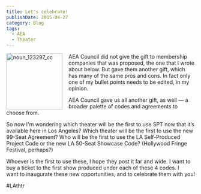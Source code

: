 ```yaml
---
title: Let's celebrate!
publishDate: 2015-04-27
category: Blog
tags:
  - AEA
  - Theater
---
```


<style>
  img[alt='noun_123297_cc'] {
    float: left;
    margin: 0 1rem 0 0;
    width: 150px;
  }
</style>

<p>
  <img class="alignleft" src="/assets/images/noun_123297_cc.png" alt="noun_123297_cc" />AEA
  Council did not give the gift to membership companies that was proposed, the one that I wrote about below. But gave
  them another gift, which has many of the same pros and cons. In fact only one of my bullet points needs to be edited,
  in my opinion.
</p>
<p>
  AEA Council gave us all another gift, as well&nbsp;&mdash;&nbsp;a broader palette of codes and agreements to choose
  from.
</p>
<p>
  So now I'm wondering which theater will be the first to use SPT now that it&rsquo;s available here in Los Angeles?
  Which theater will be the first to use the new 99-Seat Agreement? Who will be the first to use the LA Self-Produced
  Project Code or the new LA 50-Seat Showcase Code? (Hollywood Fringe Festival, perhaps?)
</p>
<p>
  Whoever is the first to use these, I hope they&nbsp;post it far and wide. I want to buy a ticket to the
  first&nbsp;show produced under each of these 4 codes. I want&nbsp;to inaugurate these new opportunities, and to
  celebrate them with you!
</p>
<p>#LAthtr</p>
